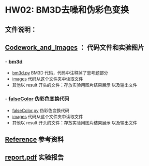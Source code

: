 # HW02: BM3D去噪和伪彩色变换

## 文件说明：

## [Codework_and_Images](./Codework_and_Images/) ： 代码文件和实验图片

### - [bm3d](./Codework_and_Images/bm3d/) 

- [bm3d.py](./Codework_and_Images/bm3d/bm3d.py) BM3D 代码，代码中注释掉了思考题部分
- [images](./Codework_and_Images/bm3d/images) 代码从这个文件夹中读取文件
- 其他以 result 开头的文件：存放实验用图片结果展示 以及输出文件

### - [falseColor](./Codework_and_Images/falseColor/) 伪彩色变换代码

- [falseColor.py](./Codework_and_Images/falseColor/falseColor.py) 伪彩色变换代码
- [images](./Codework_and_Images/falseColor/images) 代码从这个文件夹中读取文件
- 其他以 result 开头的文件：存放实验用图片结果展示 以及输出文件

## [Reference](./Reference/) 参考资料

## [report.pdf](./report.pdf) 实验报告




